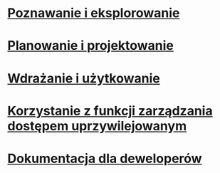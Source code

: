 # [Poznawanie i eksplorowanie](/understand-explore/microsoft-identity-manager-2016.md)
# [Planowanie i projektowanie](/plan-design/microsoft-identity-manager-2016-supported-platforms.md)
# [Wdrażanie i użytkowanie](/deploy-use/microsoft-identity-manager-deploy.md)
# [Korzystanie z funkcji zarządzania dostępem uprzywilejowanym](/pam/privileged-identity-management-for-active-directory-domain-services.md)
# [Dokumentacja dla deweloperów](/reference/microsoft-identity-manager-2016-developer-reference.md)


<!--HONumber=Jun16_HO3-->


